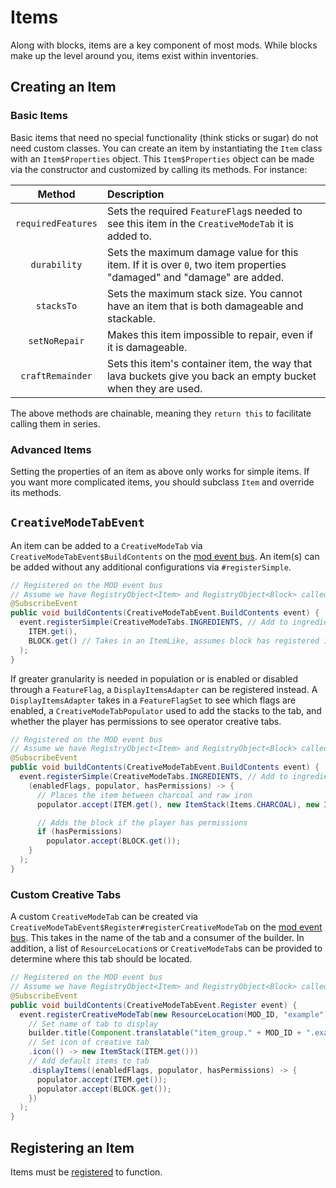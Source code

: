 Items
=====

Along with blocks, items are a key component of most mods. While blocks make up the level around you, items exist within inventories.

Creating an Item
----------------

### Basic Items

Basic items that need no special functionality (think sticks or sugar) do not need custom classes. You can create an item by instantiating the `Item` class with an `Item$Properties` object. This `Item$Properties` object can be made via the constructor and customized by calling its methods. For instance:

|      Method        |                  Description                  |
|:------------------:|:----------------------------------------------|
| `requiredFeatures` | Sets the required `FeatureFlag`s needed to see this item in the `CreativeModeTab` it is added to. |
| `durability`       | Sets the maximum damage value for this item. If it is over `0`, two item properties "damaged" and "damage" are added. |
| `stacksTo`         | Sets the maximum stack size. You cannot have an item that is both damageable and stackable. |
| `setNoRepair`      | Makes this item impossible to repair, even if it is damageable. |
| `craftRemainder`   | Sets this item's container item, the way that lava buckets give you back an empty bucket when they are used. |

The above methods are chainable, meaning they `return this` to facilitate calling them in series.

### Advanced Items

Setting the properties of an item as above only works for simple items. If you want more complicated items, you should subclass `Item` and override its methods.

## `CreativeModeTabEvent`

An item can be added to a `CreativeModeTab` via `CreativeModeTabEvent$BuildContents` on the [mod event bus][modbus]. An item(s) can be added without any additional configurations via `#registerSimple`.

```java
// Registered on the MOD event bus
// Assume we have RegistryObject<Item> and RegistryObject<Block> called ITEM and BLOCK
@SubscribeEvent
public void buildContents(CreativeModeTabEvent.BuildContents event) {
  event.registerSimple(CreativeModeTabs.INGREDIENTS, // Add to ingredients tab
    ITEM.get(),
    BLOCK.get() // Takes in an ItemLike, assumes block has registered item
  );
}
```

If greater granularity is needed in population or is enabled or disabled through a `FeatureFlag`, a `DisplayItemsAdapter` can be registered instead. A `DisplayItemsAdapter` takes in a `FeatureFlagSet` to see which flags are enabled, a `CreativeModeTabPopulator` used to add the stacks to the tab, and whether the player has permissions to see operator creative tabs.

```java
// Registered on the MOD event bus
// Assume we have RegistryObject<Item> and RegistryObject<Block> called ITEM and BLOCK
@SubscribeEvent
public void buildContents(CreativeModeTabEvent.BuildContents event) {
  event.registerSimple(CreativeModeTabs.INGREDIENTS, // Add to ingredients tab
    (enabledFlags, populator, hasPermissions) -> {
      // Places the item between charcoal and raw iron
      populator.accept(ITEM.get(), new ItemStack(Items.CHARCOAL), new ItemStack(Items.RAW_IRON));

      // Adds the block if the player has permissions
      if (hasPermissions)
        populator.accept(BLOCK.get());
    }
  );
}
```

### Custom Creative Tabs

A custom `CreativeModeTab` can be created via `CreativeModeTabEvent$Register#registerCreativeModeTab` on the [mod event bus][modbus]. This takes in the name of the tab and a consumer of the builder. In addition, a list of `ResourceLocation`s or `CreativeModeTab`s can be provided to determine where this tab should be located.

```java
// Registered on the MOD event bus
// Assume we have RegistryObject<Item> and RegistryObject<Block> called ITEM and BLOCK
@SubscribeEvent
public void buildContents(CreativeModeTabEvent.Register event) {
  event.registerCreativeModeTab(new ResourceLocation(MOD_ID, "example"), builder ->
    // Set name of tab to display
    builder.title(Component.translatable("item_group." + MOD_ID + ".example"))
    // Set icon of creative tab
    .icon(() -> new ItemStack(ITEM.get()))
    // Add default items to tab
    .displayItems((enabledFlags, populator, hasPermissions) -> {
      populator.accept(ITEM.get());
      populator.accept(BLOCK.get());
    })
  );
}
```

Registering an Item
-------------------

Items must be [registered][registering] to function.

[modbus]: ../concepts/events.md#mod-event-bus
[registering]: ../concepts/registries.md#methods-for-registering
